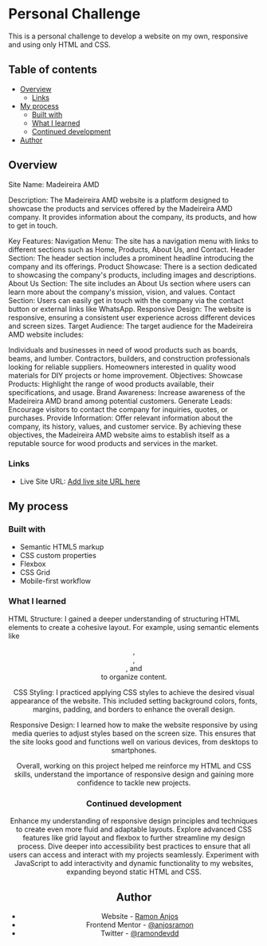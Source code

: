 # Personal Challenge

This is a personal challenge to develop a website on my own, responsive and using only HTML and CSS.


## Table of contents

- [Overview](#overview)
  - [Links](#links)
- [My process](#my-process)
  - [Built with](#built-with)
  - [What I learned](#what-i-learned)
  - [Continued development](#continued-development)
- [Author](#author)


## Overview

Site Name:
Madeireira AMD

Description:
The Madeireira AMD website is a platform designed to showcase the products and services offered by the Madeireira AMD company. It provides information about the company, its products, and how to get in touch.

Key Features:
Navigation Menu: The site has a navigation menu with links to different sections such as Home, Products, About Us, and Contact.
Header Section: The header section includes a prominent headline introducing the company and its offerings.
Product Showcase: There is a section dedicated to showcasing the company's products, including images and descriptions.
About Us Section: The site includes an About Us section where users can learn more about the company's mission, vision, and values.
Contact Section: Users can easily get in touch with the company via the contact button or external links like WhatsApp.
Responsive Design: The website is responsive, ensuring a consistent user experience across different devices and screen sizes.
Target Audience:
The target audience for the Madeireira AMD website includes:

Individuals and businesses in need of wood products such as boards, beams, and lumber.
Contractors, builders, and construction professionals looking for reliable suppliers.
Homeowners interested in quality wood materials for DIY projects or home improvement.
Objectives:
Showcase Products: Highlight the range of wood products available, their specifications, and usage.
Brand Awareness: Increase awareness of the Madeireira AMD brand among potential customers.
Generate Leads: Encourage visitors to contact the company for inquiries, quotes, or purchases.
Provide Information: Offer relevant information about the company, its history, values, and customer service.
By achieving these objectives, the Madeireira AMD website aims to establish itself as a reputable source for wood products and services in the market.

### Links

- Live Site URL: [Add live site URL here](https://your-live-site-url.com)

## My process

### Built with

- Semantic HTML5 markup
- CSS custom properties
- Flexbox
- CSS Grid
- Mobile-first workflow

### What I learned

HTML Structure: I gained a deeper understanding of structuring HTML elements to create a cohesive layout. For example, using semantic elements like <header>, <nav>, <section>, and <footer> to organize content.

CSS Styling: I practiced applying CSS styles to achieve the desired visual appearance of the website. This included setting background colors, fonts, margins, padding, and borders to enhance the overall design.

Responsive Design: I learned how to make the website responsive by using media queries to adjust styles based on the screen size. This ensures that the site looks good and functions well on various devices, from desktops to smartphones.

Overall, working on this project helped me reinforce my HTML and CSS skills, understand the importance of responsive design and gaining more confidence to tackle new projects.

### Continued development

Enhance my understanding of responsive design principles and techniques to create even more fluid and adaptable layouts.
Explore advanced CSS features like grid layout and flexbox to further streamline my design process.
Dive deeper into accessibility best practices to ensure that all users can access and interact with my projects seamlessly.
Experiment with JavaScript to add interactivity and dynamic functionality to my websites, expanding beyond static HTML and CSS.


## Author

- Website - [Ramon Anjos](https://www.github.com/anjosramon)
- Frontend Mentor - [@anjosramon](https://www.frontendmentor.io/profile/anjosramon)
- Twitter - [@ramondevdd](https://www.twitter.com/ramondevdd)
